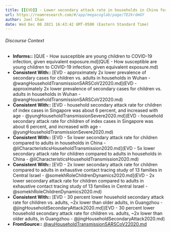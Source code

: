 ```yaml
---
title: [[EVD]] - Lower secondary attack rate in households in China for children 4-18 compared to other age groups - [[@wuHouseholdTransmissionSARSCoV22020]]
url: https://roamresearch.com/#/app/megacoglab/page/TE2krdmGY
author: Joel Chan
date: Wed Dec 08 2021 16:43:42 GMT-0500 (Eastern Standard Time)
---
```




###### Discourse Context

- **Informs::** [QUE - How susceptible are young children to COVID-19 infection, given equivalent exposure.md](QUE - How susceptible are young children to COVID-19 infection, given equivalent exposure.md)
- **Consistent With::** [EVD - approximately 2x lower prevalence of secondary cases for children vs. adults in households in Wuhan - @wangHouseholdTransmissionSARSCoV22020.md](EVD - approximately 2x lower prevalence of secondary cases for children vs. adults in households in Wuhan - @wangHouseholdTransmissionSARSCoV22020.md)
- **Consistent With::** [EVD - household secondary attack rate for children of index cases in Singapore was about 6 percent, and increased with age - @yungHouseholdTransmissionSevere2020.md](EVD - household secondary attack rate for children of index cases in Singapore was about 6 percent, and increased with age - @yungHouseholdTransmissionSevere2020.md)
- **Consistent With::** [EVD - 5x lower secondary attack rate for children compared to adults in households in China - @liCharacteristicsHouseholdTransmission2020.md](EVD - 5x lower secondary attack rate for children compared to adults in households in China - @liCharacteristicsHouseholdTransmission2020.md)
- **Consistent With::** [EVD - 2x lower secondary attack rate for children compared to adults in exhaustive contact tracing study of 13 families in Central Israel - @somekhRoleChildrenDynamics2020.md](EVD - 2x lower secondary attack rate for children compared to adults in exhaustive contact tracing study of 13 families in Central Israel - @somekhRoleChildrenDynamics2020.md)
- **Consistent With::** [EVD - 30 percent lower household secondary attack rate for children vs. adults, ~2x lower than older adults, in Guangzhou - @jingHouseholdSecondaryAttack2020.md](EVD - 30 percent lower household secondary attack rate for children vs. adults, ~2x lower than older adults, in Guangzhou - @jingHouseholdSecondaryAttack2020.md)
- **FromSource::** [@wuHouseholdTransmissionSARSCoV22020.md](@wuHouseholdTransmissionSARSCoV22020.md)

